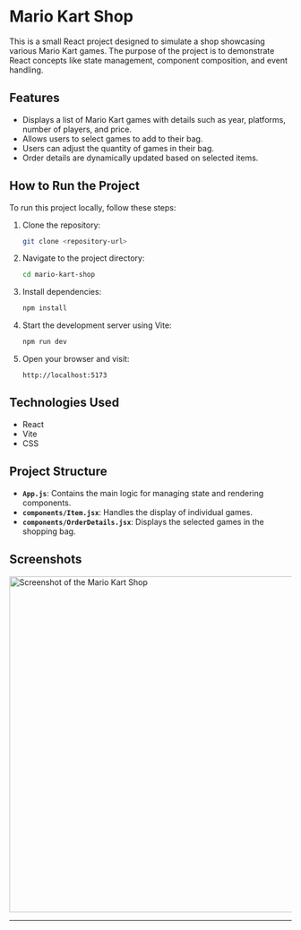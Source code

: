 # Mario Kart Shop

This is a small React project designed to simulate a shop showcasing various Mario Kart games. The purpose of the project is to demonstrate React concepts like state management, component composition, and event handling.

## Features

- Displays a list of Mario Kart games with details such as year, platforms, number of players, and price.
- Allows users to select games to add to their bag.
- Users can adjust the quantity of games in their bag.
- Order details are dynamically updated based on selected items.

## How to Run the Project

To run this project locally, follow these steps:

1. Clone the repository:
   ```bash
   git clone <repository-url>
   ```

2. Navigate to the project directory:
   ```bash
   cd mario-kart-shop
   ```

3. Install dependencies:
   ```bash
   npm install
   ```

4. Start the development server using Vite:
   ```bash
   npm run dev
   ```

5. Open your browser and visit:
   ```
   http://localhost:5173
   ```

## Technologies Used

- React
- Vite
- CSS

## Project Structure

- **`App.js`**: Contains the main logic for managing state and rendering components.
- **`components/Item.jsx`**: Handles the display of individual games.
- **`components/OrderDetails.jsx`**: Displays the selected games in the shopping bag.

## Screenshots

<img src="./assets/screenshot.png" alt="Screenshot of the Mario Kart Shop" width="600">

---



